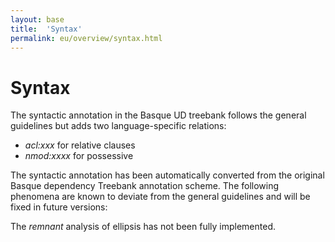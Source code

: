 ```yaml
---
layout: base
title:  'Syntax'
permalink: eu/overview/syntax.html
---
```


# Syntax

The syntactic annotation in the Basque UD treebank follows the general guidelines but adds two language-specific relations:

- _acl:xxx_ for relative clauses
- _nmod:xxxx_ for possessive

The syntactic annotation has been automatically converted from the original Basque dependency Treebank annotation scheme. The following phenomena are known to deviate from the general guidelines and will be fixed in future versions:

The _remnant_ analysis of ellipsis has not been fully implemented.

